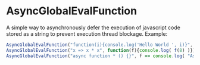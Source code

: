 # AsyncGlobalEvalFunction
A simple way to asynchronously defer the execution of javascript code stored as a string to prevent execution thread blockage. Example:

```Javascript
AsyncGlobalEvalFunction("function(i){console.log('Hello World ', i)}", function(f){f(1); f(2); f(3)});
AsyncGlobalEvalFunction("x => x * x", function(f){console.log( f(8) )});
AsyncGlobalEvalFunction("async function * () {}", f => console.log( "Asynchronous generator function (what did you expect?): ", f ));
```


